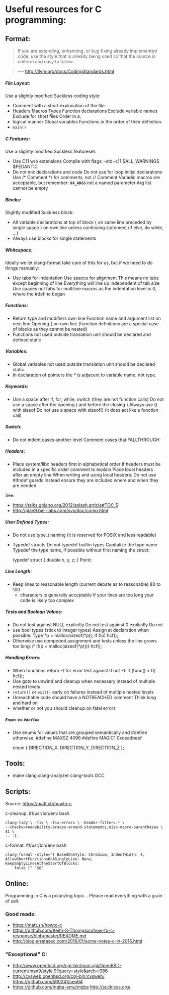 # Useful resources for C programming:

## Format:

> If you are extending, enhancing, or bug fixing already implemented code, use
the style that is already being used so that the source is uniform and easy to
follow.

> --- http://llvm.org/docs/CodingStandards.html

##### File Layout:

Use a slightly modified Suckless coding style:

* Comment with a short explanation of the file.
* Headers Macros Types Function declarations Exclude variable names Exclude
for short files Order in a.
* logical manner Global variables Functions in the order of their definition.
* <code>main()</code>

##### C Features:

Use a slightly modified Suckless featureset:

* Use C11 w/o extensions Compile with flags: -std=c11 $ALL_WARNINGS $PEDANTIC
* Do not mix declarations and code Do not use for loop initial declarations Use
/\* Comment \*/ for comments, not // Comment Variadic macros are acceptable,
but remember: <code>__VA_ARGS__</code> not a named parameter Arg list cannot be
empty

##### Blocks:

Slightly modified Suckless block:

* All variable declarations at top of block { on same line preceded by single
space } on own line unless continuing statement (if else, do while, ...)
* Always use blocks for single statements

##### Whitespace:

Ideally we let clang-format take care of this for us, but if we need to do
things manually:

* Use tabs for indentation Use spaces for alignment This means no tabs except
beginning of line Everything will line up independent of tab size Use spaces
not tabs for multiline macros as the indentation level is 0, where the #define
began

##### Functions:

* Return type and modifiers own line Function name and argument list on next
line Opening { on own line (function definitions are a special case of blocks
as they cannot be nested)
* Functions not used outside translation unit should be declared and defined
static

##### Variables:

* Global variables not used outside translation unit should be declared static.
* In declaration of pointers the * is adjacent to variable name, not type.

##### Keywords:

* Use a space after if, for, while, switch (they are not function calls) Do not
use a space after the opening ( and before the closing ) Always use () with
sizeof Do not use a space with sizeof() (it does act like a function call)

##### Switch:

* Do not indent cases another level Comment cases that FALLTHROUGH

##### Headers:

* Place system/libc headers first in alphabetical order If headers must be
included in a specific order comment to explain Place local headers after an
empty line When writing and using local headers: Do not use #ifndef guards
Instead ensure they are included where and when they are needed.

See:
* https://talks.golang.org/2012/splash.article#TOC_5
* http://plan9.bell-labs.com/sys/doc/comp.html

##### User Defined Types:

* Do not use type\_t naming (it is reserved for POSIX and less readable)
* Typedef structs Do not typedef builtin types Capitalize the type name Typedef
the type name, if possible without first naming the struct:

    typedef struct { double x, y, z; } Point;

##### Line Length:

* Keep lines to reasonable length (current debate as to reasonable) 80 to 100
    * characters is generally acceptable If your lines are too long your code
is likely too complex

##### Tests and Boolean Values:

* Do not test against NULL explicitly Do not test against 0 explicitly Do not
* use bool types (stick to integer types) Assign at declaration when possible:
    Type *p = malloc(sizeof(*p)); if (!p) hcf();
* Otherwise use compound assignment and tests unless the line grows too long:
    if (!(p = malloc(sizeof(*p)))) hcf();

##### Handling Errors:

* When functions return -1 for error test against 0 not -1:
    if (func() < 0) hcf();
* Use goto to unwind and cleanup when necessary instead of multiple nested
levels
* <code>return()</code> or <code>exit()</code> early on failures instead of
multiple nested levels
* Unreachable code should have a NOTREACHED comment Think long and hard on
* whether or not you should cleanup on fatal errors

##### <code>Enums</code> vs <code>#define</code>

* Use enums for values that are grouped semantically and #define otherwise.
    #define MAXSZ  4096 #define MAGIC1 0xdeadbeef

    enum { DIRECTION_X, DIRECTION_Y, DIRECTION_Z };

## Tools:

* make clang clang-analyzer clang-tools GCC

## Scripts:

Source: https://matt.sh/howto-c


c-cleanup: #!/usr/bin/env bash

    clang-tidy \ -fix \ -fix-errors \ -header-filter=.* \
    --checks=readability-braces-around-statements,misc-macro-parentheses \ $1 \
    -- -I.

c-format: #!/usr/bin/env bash

    clang-format -style="{ BasedOnStyle: Chromium, IndentWidth: 4,
    AllowShortFunctionsOnASingleLine: None, KeepEmptyLinesAtTheStartOfBlocks:
        false }" "$@"

## Online:

Programming in C is a polarizing topic... Please read everything with a grain
of salt.

### Good reads:

* https://matt.sh/howto-c
* https://github.com/Keith-S-Thompson/how-to-c-response/blob/master/README.md
* http://blog.erratasec.com/2016/01/some-notes-c-in-2016.html

### "Exceptional" C:

* http://www.openbsd.org/cgi-bin/man.cgi/OpenBSD-current/man9/style.9?query=style&arch=i386
* http://cvsweb.openbsd.org/cgi-bin/cvsweb/ https://github.com/tj90241/cen64
* https://github.com/mgba-emu/mgba http://suckless.org/
